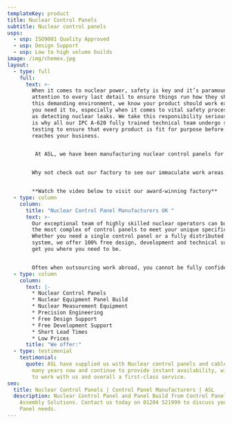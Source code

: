 ```yaml
---
templateKey: product
title: Nuclear Control Panels
subtitle: Nuclear control panels
usps:
  - usp: ISO9001 Quality Approved
  - usp: Design Support
  - usp: Low to high volume builds
image: /img/chemex.jpg
layout:
  - type: full
    full:
      text: >-
        When it comes to nuclear power, safety is key and it’s paramount to pay
        attention to every last detail to ensure things run how they should. In
        this demanding environment, we know your product should work exactly how
        you need it to, especially when it comes to vital safety processes such
        as detecting nuclear leaks. We take this responsibility seriously, which
        is why all our IPC A-620 fully trained technical team undergo strict
        testing to ensure that every product is fit for purpose before it
        reaches your business. 


         At ASL, we have been manufacturing nuclear control panels for over 20 years and specialise in working closely with businesses to ensure we build your panel to your exact requirements. As a UK based manufacturer, we’ll be around when you need us and if you have any queries, we will be on hand to help you get these resolved. We pride ourselves on offering quotes on flexible volumes of orders, with a fast turnaround and at a competitive price. 


        Why not check out our factory to see our immaculate work areas and seamless processes? 


        **Watch the video below to visit our award-winning factory**
  - type: column
    column:
      title: "Nuclear Control Panel Manufacturers UK "
      text: >-
        Our exceptional team of highly skilled nuclear operators can build even
        the most complex of control panels to meet your unique specifications.
        Whether you need a single control panel or a fully distributed control
        system, we offer 100% free design, development and technical support to
        get you where you need to be. 


        Often when outsourcing work abroad, you cannot be fully confident that you will be getting the standard of quality that you need. At ASL, we’re committed to only manufacturing the best products, giving you the guarantee you need to proceed with confidence.
  - type: column
    column:
      text: |-
        * Nuclear Control Panels
        * Nuclear Equipment Panel Build
        * Nuclear Measurement Equipment
        * Precision Engineering
        * Free Design Support
        * Free Development Support
        * Short Lead Times
        * Low Prices
      title: "We offer:"
  - type: testimonial
    testimonial:
      quote: ASL have supplied us with Nuclear control panels and cable assemblies for
        many years now and continue to provide instant availability, willingness
        to work with us and overall a first-class service.
seo:
  title: Nuclear Control Panels | Control Panel Manufacturers | ASL
  description: Nuclear Control Panel and Panel Build from Control Panel Experts
    Assembly Solutions. Contact us today on 01204 521999 to discuss your Nuclear
    Panel needs.
---
```

